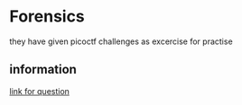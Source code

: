 # Forensics
they have given picoctf challenges as excercise for practise
## information
[link for question](https://play.picoctf.org/practice/challenge/186?category=4&page=1)



